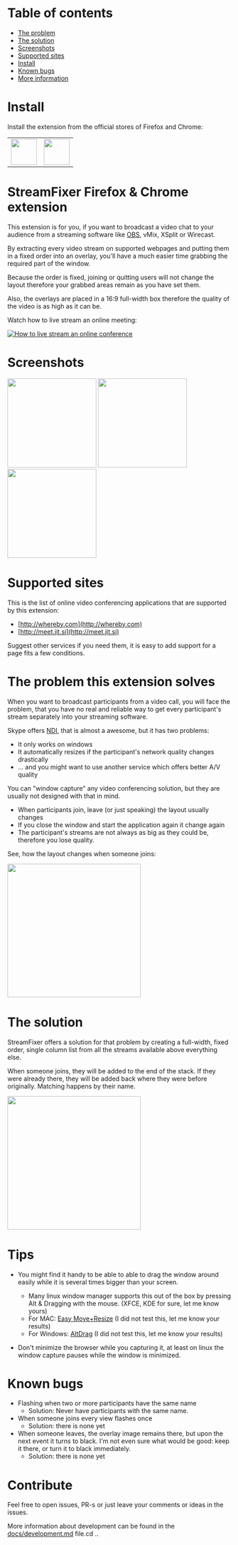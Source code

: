 # Table of contents
 * [The problem](#the-problem)
 * [The solution](#the-solution)
 * [Screenshots](#screenshots)
 * [Supported sites](#supported-sites)
 * [Install](#install)
 * [Known bugs](#known-bugs)
 * [More information](#more-information)

# Install
Install the extension from the official stores of Firefox and Chrome:

<table border=0>
 <tr>
  <td>
<a title="Install StreamFixer Firefox Addon" href="https://addons.mozilla.org/en-US/firefox/addon/streamfixer">
 <img src="docs/resources/stores/firefox.png" height="58">
 </a>
  </td>
  <td>
 
<a title="Install StreamFixer Chrome Extension" href="https://chrome.google.com/webstore/detail/streamfixer/koalccjpkobjlelaicppccppcffoikld">
 <img src="docs/resources/stores/chrome.png" height="58">
 </a>
 </td>
 </tr>
 </table>
 

# StreamFixer Firefox & Chrome extension
 	
This extension is for you, if you want to broadcast a video chat to your audience from a streaming software like  [OBS](http://obsproject.com), vMix, XSplit or Wirecast.

By extracting every video stream on supported webpages and putting them in a fixed order into an overlay,
you'll have a much easier time grabbing the required part of the window.

Because the order is fixed, joining or quitting users will not change the layout therefore your grabbed areas remain as you have set them.

Also, the overlays are placed in a 16:9 full-width box therefore the quality of the video is as high as it can be.

Watch how to live stream an online meeting:

[![How to live stream an online conference](docs/resources/youtube.png)]( https://youtu.be/IbEqSYezKOM )
 
# Screenshots
<a href="https://raw.githubusercontent.com/KopiasCsaba/StreamFixerBrowserExtension/master/docs/resources/screenshots/gr_minimised.png"><img src="docs/resources/screenshots/gr_minimised.png" height="200"></a>
<a href="https://raw.githubusercontent.com/KopiasCsaba/StreamFixerBrowserExtension/master/docs/resources/screenshots/gr_maximised2.png"><img src="docs/resources/screenshots/gr_maximised2.png" height="200"></a>
<a href="https://raw.githubusercontent.com/KopiasCsaba/StreamFixerBrowserExtension/master/docs/resources/screenshots/gr_ui.png"><img src="docs/resources/screenshots/gr_ui.png" height="200"></a>
 
# Supported sites
This is the list of online video conferencing applications that are supported by this extension:

  * [http://whereby.com](http://whereby.com)
  * [http://meet.jit.si](http://meet.jit.si)
  
Suggest other services if you need them, it is easy to add support for a page fits a few conditions.

# The problem this extension solves
When you want to broadcast participants from a video call, you will face the problem, 
that you have no real and reliable way to get every participant's stream separately into your streaming software.

Skype offers [NDI](https://support.skype.com/en/faq/FA34853/what-is-skype-for-content-creators), that is almost a awesome, but it has two problems:
 * It only works on windows
 * It automatically resizes if the participant's network quality changes drastically
 * ... and you might want to use another service which offers better A/V quality

You can "window capture" any video conferencing solution, but they are usually not designed with that in mind.
 * When participants join, leave (or just speaking) the layout usually changes
 * If you close the window and start the application again it change again
 * The participant's streams are not always as big as they could be, therefore you lose quality.

See, how the layout changes when someone joins:

<a href="docs/resources/problem.gif"><img src="docs/resources/problem.gif" height="300"></a>

# The solution
StreamFixer offers a solution for that problem by creating a full-width, fixed order, single column list from all the streams available above everything else.

When someone joins, they will be added to the end of the stack.
If they were already there, they will be added back where they were before originally. Matching happens by their name.

<a href="docs/resources/solution.gif"><img src="docs/resources/solution.gif" height="300"></a>



# Tips
 * You might find it handy to be able to able to drag the window around easily while it is several times bigger than your screen.
    * Many linux window manager supports this out of the box by pressing Alt & Dragging with the mouse. (XFCE, KDE for sure, let me know yours)
    * For MAC: [Easy Move+Resize](https://github.com/dmarcotte/easy-move-resize) (I did not test this, let me know your results)
    * For Windows: [AltDrag](https://stefansundin.github.io/altdrag/) (I did not test this, let me know your results)
 
 * Don't minimize the browser while you capturing it, at least on linux the window capture pauses while the window is minimized.
 
# Known bugs

 * Flashing when two or more participants have the same name
    * Solution: Never have participants with the same name.
 * When someone joins every view flashes once
    * Solution: there is none yet
 * When someone leaves, the overlay image remains there, but upon the next event it turns to black. I'm not even sure what would be good: keep it there, or turn it to black immediately.
    * Solution: there is none yet

# Contribute
Feel free to open issues, PR-s or just leave your comments or ideas in the issues.

More information about development can be found in the [docs/development.md](docs/development.md) file.cd ..
